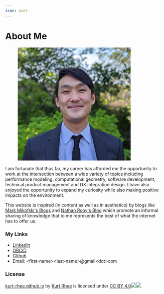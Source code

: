 ```yaml
---
icon: user
---
```


# About Me

<figure><img src=".gitbook/assets/Screenshot_20241022_131505.png" alt="" width="360"><figcaption></figcaption></figure>

I am fortunate that thus far, my career has afforded me the opportunity to work at the intersection between a wide variety of topics including performance modeling, computational geometry, software development, technical product management and UX integration design. I have also enjoyed the opportunity to expand my curiosity while also making positive impacts on the environment.

This website is inspired (in content as well as in aesthetics) by blogs like [Mark Mikofski's Blogs](https://mikofski.github.io/) and [Nathan Rooy's Blog](https://nathanrooy.github.io/) which promote an informal sharing of knowledge that to me represents the best of what the internet has to offer us.

### My Links

* [Linkedin](https://www.linkedin.com/in/simonkurtisrhee/)
* [ORCID](https://orcid.org/0000-0003-4604-9531?lang=en)
* [Github](https://github.com/kurt-rhee)
* Email: \<first-name>\<last-name>@gmail\<dot>com

### License

[kurt-rhee.github.io](https://github.com/kurt-rhee/kurt-rhee.github.io) by [Kurt Rhee](https://github.com/kurt-rhee/kurt-rhee.github.io) is licensed under [CC BY 4.0![](https://mirrors.creativecommons.org/presskit/icons/cc.svg?ref=chooser-v1)![](https://mirrors.creativecommons.org/presskit/icons/by.svg?ref=chooser-v1)](https://creativecommons.org/licenses/by/4.0/?ref=chooser-v1)
